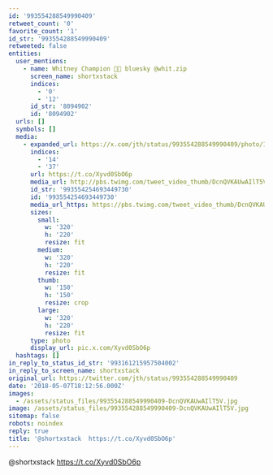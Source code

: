 ```yaml
---
id: '993554288549990409'
retweet_count: '0'
favorite_count: '1'
id_str: '993554288549990409'
retweeted: false
entities:
  user_mentions:
    - name: Whitney Champion 🍪🚀 bluesky @whit.zip
      screen_name: shortxstack
      indices:
        - '0'
        - '12'
      id_str: '8094902'
      id: '8094902'
  urls: []
  symbols: []
  media:
    - expanded_url: https://x.com/jth/status/993554288549990409/photo/1
      indices:
        - '14'
        - '37'
      url: https://t.co/Xyvd0SbO6p
      media_url: http://pbs.twimg.com/tweet_video_thumb/DcnQVKAUwAIlT5V.jpg
      id_str: '993554254693449730'
      id: '993554254693449730'
      media_url_https: https://pbs.twimg.com/tweet_video_thumb/DcnQVKAUwAIlT5V.jpg
      sizes:
        small:
          w: '320'
          h: '220'
          resize: fit
        medium:
          w: '320'
          h: '220'
          resize: fit
        thumb:
          w: '150'
          h: '150'
          resize: crop
        large:
          w: '320'
          h: '220'
          resize: fit
      type: photo
      display_url: pic.x.com/Xyvd0SbO6p
  hashtags: []
in_reply_to_status_id_str: '993161215957504002'
in_reply_to_screen_name: shortxstack
original_url: https://twitter.com/jth/status/993554288549990409
date: '2018-05-07T18:12:56.000Z'
images:
  - /assets/status_files/993554288549990409-DcnQVKAUwAIlT5V.jpg
image: /assets/status_files/993554288549990409-DcnQVKAUwAIlT5V.jpg
sitemap: false
robots: noindex
reply: true
title: '@shortxstack  https://t.co/Xyvd0SbO6p'
---
```


@shortxstack  https://t.co/Xyvd0SbO6p